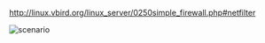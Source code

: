 http://linux.vbird.org/linux_server/0250simple_firewall.php#netfilter

![scenario](http://linux.vbird.org/linux_server/0250simple_firewall//iptables_03.gif)
